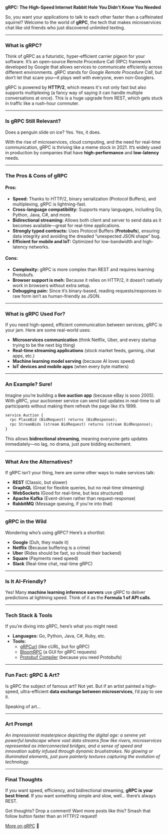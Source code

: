 **gRPC: The High-Speed Internet Rabbit Hole You Didn't Know You Needed**

So, you want your applications to talk to each other faster than a caffeinated squirrel? Welcome to the world of **gRPC**, the tech that makes microservices chat like old friends who just discovered unlimited texting.

---

### What is gRPC?

Think of gRPC as a futuristic, hyper-efficient carrier pigeon for your software. It’s an open-source Remote Procedure Call (RPC) framework developed by Google that allows services to communicate efficiently across different environments. gRPC stands for *Google Remote Procedure Call*, but don’t let that scare you—it plays well with everyone, even non-Googlers.

gRPC is powered by **HTTP/2**, which means it's not only fast but also supports multiplexing (a fancy way of saying it can handle multiple conversations at once). This is a huge upgrade from REST, which gets stuck in traffic like a rush-hour commuter.

---

### Is gRPC Still Relevant?

Does a penguin slide on ice? Yes. Yes, it does.

With the rise of microservices, cloud computing, and the need for real-time communication, gRPC is thriving like a meme stock in 2021. It’s widely used in production by companies that have **high-performance** and **low-latency** needs.

---

### The Pros & Cons of gRPC

#### **Pros:**
- **Speed:** Thanks to HTTP/2, binary serialization (Protocol Buffers), and multiplexing, gRPC is lightning-fast.
- **Cross-language compatibility:** Supports many languages, including Go, Python, Java, C#, and more.
- **Bidirectional streaming:** Allows both client and server to send data as it becomes available—great for real-time applications.
- **Strongly typed contracts:** Uses Protocol Buffers (**Protobufs**), ensuring data integrity and avoiding the dreaded “unexpected JSON shape” bug.
- **Efficient for mobile and IoT:** Optimized for low-bandwidth and high-latency networks.

#### **Cons:**
- **Complexity:** gRPC is more complex than REST and requires learning Protobufs.
- **Browser support is meh:** Because it relies on HTTP/2, it doesn’t natively work in browsers without extra setup.
- **Debugging pain:** Since it’s binary-based, reading requests/responses in raw form isn’t as human-friendly as JSON.

---

### What is gRPC Used For?

If you need high-speed, efficient communication between services, gRPC is your jam. Here are some real-world uses:
- **Microservices communication** (think Netflix, Uber, and every startup trying to be the next big thing)
- **Real-time streaming applications** (stock market feeds, gaming, chat apps, etc.)
- **Machine learning model serving** (because AI loves speed)
- **IoT devices and mobile apps** (when every byte matters)

---

### An Example? Sure!

Imagine you’re building a **live auction app** (because eBay is sooo 2005). With gRPC, your auctioneer service can send bid updates in real-time to all participants without making them refresh the page like it’s 1999.

```proto
service Auction {
  rpc PlaceBid (BidRequest) returns (BidResponse);
  rpc StreamBids (stream BidRequest) returns (stream BidResponse);
}
```

This allows **bidirectional streaming**, meaning everyone gets updates immediately—no lag, no drama, just pure bidding excitement.

---

### What Are the Alternatives?

If gRPC isn’t your thing, here are some other ways to make services talk:
- **REST** (Classic, but slower)
- **GraphQL** (Great for flexible queries, but no real-time streaming)
- **WebSockets** (Good for real-time, but less structured)
- **Apache Kafka** (Event-driven rather than request-response)
- **RabbitMQ** (Message queuing, if you're into that)

---

### gRPC in the Wild

Wondering who’s using gRPC? Here’s a shortlist:
- **Google** (Duh, they made it)
- **Netflix** (Because buffering is a crime)
- **Uber** (Rides should be fast, so should their backend)
- **Square** (Payments need speed)
- **Slack** (Real-time chat, real-time gRPC)

---

### Is It AI-Friendly?

Yes! Many **machine learning inference servers** use gRPC to deliver predictions at lightning speed. Think of it as the **Formula 1 of API calls**.

---

### Tech Stack & Tools

If you’re diving into gRPC, here’s what you might need:
- **Languages:** Go, Python, Java, C#, Ruby, etc.
- **Tools:**
  - [gRPCurl](https://github.com/fullstorydev/grpcurl) (like cURL, but for gRPC)
  - [BloomRPC](https://github.com/bloomrpc/bloomrpc) (a GUI for gRPC requests)
  - [Protobuf Compiler](https://grpc.io/docs/protoc-installation/) (because you need Protobufs)

---

### Fun Fact: gRPC & Art?

Is gRPC the subject of famous art? Not yet. But if an artist painted a high-speed, ultra-efficient **data exchange between microservices**, I’d pay to see it.

Speaking of art…

---

### Art Prompt

*An impressionist masterpiece depicting the digital age: a serene yet powerful landscape where vast data streams flow like rivers, microservices represented as interconnected bridges, and a sense of speed and innovation subtly infused through dynamic brushstrokes. No glowing or illuminated elements, just pure painterly textures capturing the evolution of technology.*

---

### Final Thoughts

If you want speed, efficiency, and bidirectional streaming, **gRPC is your best friend**. If you want something simple and slow, well… there’s always REST.

Got thoughts? Drop a comment! Want more posts like this? Smash that follow button faster than an HTTP/2 request!

[More on gRPC](https://grpc.io/) 🚀

